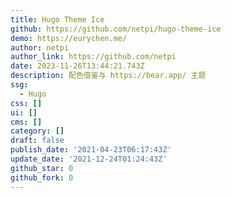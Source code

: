 ```yaml
---
title: Hugo Theme Ice
github: https://github.com/netpi/hugo-theme-ice
demo: https://eurychen.me/
author: netpi
author_link: https://github.com/netpi
date: 2023-11-26T13:44:21.743Z
description: 配色借鉴与 https://bear.app/ 主题
ssg:
  - Hugo
css: []
ui: []
cms: []
category: []
draft: false
publish_date: '2021-04-23T06:17:43Z'
update_date: '2021-12-24T01:24:43Z'
github_star: 0
github_fork: 0
---
```


